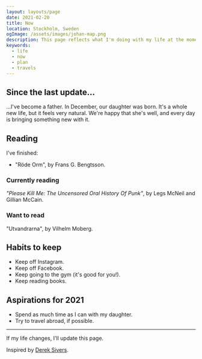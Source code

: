 ```yaml
---
layout: layouts/page
date: 2021-02-20
title: Now
location: Stockholm, Sweden
ogImage: /assets/images/johan-map.png
description: This page reflects what I'm doing with my life at the moment.
keywords:
  - life
  - now
  - plan
  - travels
---
```


## Since the last update…

…I've become a father. In December, our daughter was born. It's a whole new life, but it feels very natural. We're happy that she's well, and every day is bringing something new with it.

## Reading

I've finished:

- "Röde Orm", by Frans G. Bengtsson.

### Currently reading

_"Please Kill Me: The Uncensored Oral History Of Punk"_, by Legs McNeil and Gillian McCain.

### Want to read

"Utvandrarna", by Vilhelm Moberg.

## Habits to keep

- Keep off Instagram.
- Keep off Facebook.
- Keep going to the gym (it's good for you!).
- Keep reading books.

## Aspirations for 2021

- Spend as much time as I can with my daughter.
- Try to travel abroad, if possible.

---

If my life changes, I'll update this page.

Inspired by [Derek Sivers](https://sivers.org/now).
